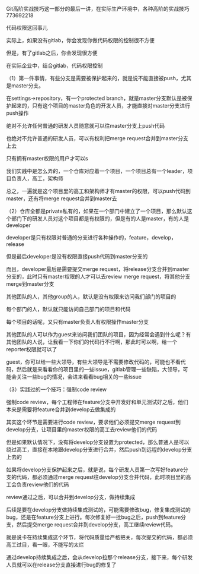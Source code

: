 Git高阶实战技巧这一部分的最后一讲，在实际生产环境中，各种高阶的实战技巧773692218

 

代码权限这回事儿

 

实际上，如果没有gitlab，你会发现你做代码权限的控制很不方便

 

但是，有了gitlab之后，你会发现很方便

 

在实际企业中，结合gitlab，代码权限控制

 

（1）第一件事情，有些分支是需要被保护起来的，就是说不能直接被push，尤其是master分支。

 

在settings->repository，有一个protected branch，就是master分支默认是被保护起来的，只有这个项目的master角色的开发人员，才能直接对master分支进行push操作

 

绝对不允许任何普通的研发人员随意就可以往master分支上push代码

 

也绝对不允许普通的研发人员，可以有权利把merge request合并到master分支上去

 

只有拥有master权限的用户才可以s

 

我们实践中是怎么弄的，一个仓库对应着一个项目，一个项目总有一个leader，项目负责人，高工，架构师

 

总之，一遍就是这个项目里的高工和架构师才有master的权限，可以push代码到master，还有将merge request合并到master去

 

（2）仓库全都是private私有的，如果在一个部门中建立了一个项目，那么默认这个部门下的研发人员对这个项目都是有权限的，但是有的人是master，有的人是developer

 

developer是只有权限对普通的分支进行各种操作的，feature，develop，release

 

但是最后developer是没有权限直接push代码到master分支的

 

而且，developer最后是需要提交merge request，将release分支合并到master分支的，此时只有master权限的人才可以去review merge request，将其他分支merge到master分支

 

其他团队的人，其他group的人，默认是没有权限来访问我们部门的项目的

 

每个部门的人，默认就只能访问自己部门的项目和代码

 

每个项目的话呢，又只有master负责人有权限操作master分支

 

其他团队的人可以作为guest来访问我们团队的项目，因为经常会遇到什么呢？有其他团队的人说，让我看一下你们的代码行不行啊，那此时可以啊，给一个reporter权限就可以了

 

guest，你可以给一些大领导，有些大领导是不需要修改代码的，可能也不看代码，然后就是来看看你的项目里的一些issue，gitlab管理一些缺陷，大领导，可能会关注一些bug的情况，会进来看看bug相关的一些issue

 

（3）实践过的一个技巧：强制code review

 

强制code review，每个工程师在feature分支中开发好和单元测试好之后，他们本来是需要将feature合并到develop去做集成的

 

其实这个环节是需要进行code review，要求他们必须提交merge request到develop分支，让项目里的master权限的高工去review他们的代码

 

但是如果默认情况下，没有将develop分支设置为protected，那么普通人是可以绕过高工，直接在本地跟develop分支进行合并，然后push到远程的develop分支上去的

 

如果将develop分支保护起来之后，就是说，每个研发人员第一次写好feature分支的代码，都必须通过merge request往develop分支合并代码，此时项目里的高工会负责review他们的代码

 

review通过之后，可以合并到develop分支，做持续集成

 

后续是要在develop分支做持续集成测试的，可能需要修改bug，修复集成测试的bug，还是在feature分支上进行。每次修复好一批bug之后，push到feature分支，然后提交merge request合并到develop分支，高工继续review代码。

 

就是说卡在持续集成这个环节，将代码质量给严格把关，每次提交的代码，都必须高工过目，看一眼，不能写的太烂

 

通过develop持续集成之后，会从develop拉那个release分支，接下来，每个研发人员就可以在release分支直接进行bug的修复了

 

 

 

 

 

 

 

 

 

 

 

 

 

 